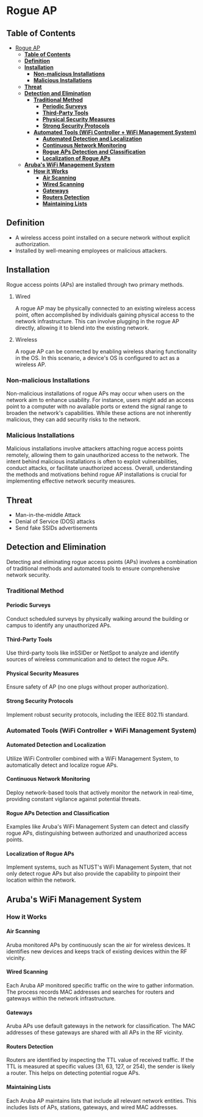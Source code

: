 # Rogue AP

## **Table of Contents**
- [Rogue AP](#rogue-ap)
  - [**Table of Contents**](#table-of-contents)
  - [**Definition**](#definition)
  - [**Installation**](#installation)
    - [**Non-malicious Installations**](#non-malicious-installations)
    - [**Malicious Installations**](#malicious-installations)
  - [**Threat**](#threat)
  - [**Detection and Elimination**](#detection-and-elimination)
    - [**Traditional Method**](#traditional-method)
      - [**Periodic Surveys**](#periodic-surveys)
      - [**Third-Party Tools**](#third-party-tools)
      - [**Physical Security Measures**](#physical-security-measures)
      - [**Strong Security Protocols**](#strong-security-protocols)
    - [**Automated Tools (WiFi Controller + WiFi Management System)**](#automated-tools-wifi-controller--wifi-management-system)
      - [**Automated Detection and Localization**](#automated-detection-and-localization)
      - [**Continuous Network Monitoring**](#continuous-network-monitoring)
      - [**Rogue APs Detection and Classification**](#rogue-aps-detection-and-classification)
      - [**Localization of Rogue APs**](#localization-of-rogue-aps)
  - [**Aruba's WiFi Management System**](#arubas-wifi-management-system)
    - [**How it Works**](#how-it-works)
      - [**Air Scanning**](#air-scanning)
      - [**Wired Scanning**](#wired-scanning)
      - [**Gateways**](#gateways)
      - [**Routers Detection**](#routers-detection)
      - [**Maintaining Lists**](#maintaining-lists)


## **Definition**
- A wireless access point installed on a secure network without explicit authorization.
- Installed by well-meaning employees or malicious attackers.
  
## **Installation**
Rogue access points (APs) are installed through two primary methods.

1. Wired
   
   A rogue AP may be physically connected to an existing wireless access point, often accomplished by individuals gaining physical access to the network infrastructure. This can involve plugging in the rogue AP directly, allowing it to blend into the existing network. 

2. Wireless
   
   A rogue AP can be connected by enabling wireless sharing functionality in the OS. In this scenario, a device's OS is configured to act as a wireless AP.

### **Non-malicious Installations**
Non-malicious installations of rogue APs may occur when users on the network aim to enhance usability. For instance, users might add an access point to a computer with no available ports or extend the signal range to broaden the network's capabilities. While these actions are not inherently malicious, they can add security risks to the network. 

### **Malicious Installations**
Malicious installations involve attackers attaching rogue access points remotely, allowing them to gain unauthorized access to the network. The intent behind malicious installations is often to exploit vulnerabilities, conduct attacks, or facilitate unauthorized access. Overall, understanding the methods and motivations behind rogue AP installations is crucial for implementing effective network security measures.

## **Threat**
- Man-in-the-middle Attack
- Denial of Service (DOS) attacks
- Send fake SSIDs advertisements
  
## **Detection and Elimination**
Detecting and eliminating rogue access points (APs) involves a combination of traditional methods and automated tools to ensure comprehensive network security.

### **Traditional Method**

#### **Periodic Surveys**
Conduct scheduled surveys by physically walking around the building or campus to identify any unauthorized APs.

#### **Third-Party Tools**
Use third-party tools like inSSIDer or NetSpot to analyze and identify sources of wireless communication and to detect the rogue APs.

#### **Physical Security Measures**
Ensure safety of AP (no one plugs without proper authorization).

#### **Strong Security Protocols**
Implement robust security protocols, including the IEEE 802.11i standard.

### **Automated Tools (WiFi Controller + WiFi Management System)**

#### **Automated Detection and Localization**
Utilize WiFi Controller combined with a WiFi Management System, to automatically detect and localize rogue APs.

#### **Continuous Network Monitoring**
Deploy network-based tools that actively monitor the network in real-time, providing constant vigilance against potential threats.

#### **Rogue APs Detection and Classification**
Examples like Aruba's WiFi Management System can detect and classify rogue APs, distinguishing between authorized and unauthorized access points.

#### **Localization of Rogue APs**
Implement systems, such as NTUST's WiFi Management System, that not only detect rogue APs but also provide the capability to pinpoint their location within the network.

## **Aruba's WiFi Management System**

### **How it Works**

#### **Air Scanning**
Aruba monitored APs by continuously scan the air for wireless devices. It identifies new devices and keeps track of existing devices within the RF vicinity.

#### **Wired Scanning**
Each Aruba AP monitored specific traffic on the wire to gather  information. The process records MAC addresses and searches for routers and gateways within the network infrastructure.

#### **Gateways**
Aruba APs use default gateways in the network for classification. The MAC addresses of these gateways are shared with all APs in the RF vicinity.

#### **Routers Detection**
Routers are identified by inspecting the TTL value of received traffic. If the TTL is measured at specific values (31, 63, 127, or 254), the sender is likely a router. This helps on detecting potential rogue APs.

#### **Maintaining Lists**
Each Aruba AP maintains lists that include all relevant network entities. This includes lists of APs, stations, gateways, and wired MAC addresses.